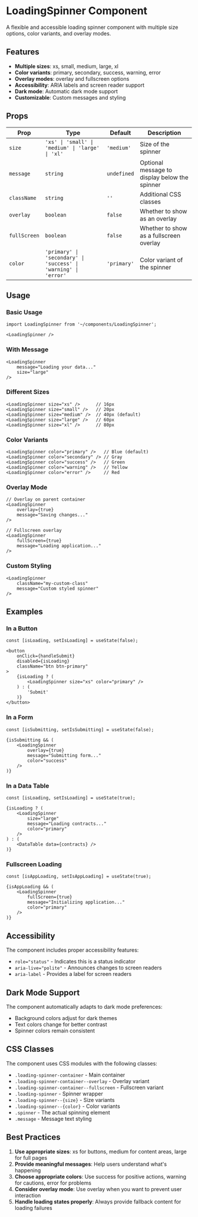 # LoadingSpinner Component

A flexible and accessible loading spinner component with multiple size options, color variants, and overlay modes.

## Features

- **Multiple sizes**: xs, small, medium, large, xl
- **Color variants**: primary, secondary, success, warning, error
- **Overlay modes**: overlay and fullscreen options
- **Accessibility**: ARIA labels and screen reader support
- **Dark mode**: Automatic dark mode support
- **Customizable**: Custom messages and styling

## Props

| Prop | Type | Default | Description |
|------|------|---------|-------------|
| `size` | `'xs' \| 'small' \| 'medium' \| 'large' \| 'xl'` | `'medium'` | Size of the spinner |
| `message` | `string` | `undefined` | Optional message to display below the spinner |
| `className` | `string` | `''` | Additional CSS classes |
| `overlay` | `boolean` | `false` | Whether to show as an overlay |
| `fullScreen` | `boolean` | `false` | Whether to show as a fullscreen overlay |
| `color` | `'primary' \| 'secondary' \| 'success' \| 'warning' \| 'error'` | `'primary'` | Color variant of the spinner |

## Usage

### Basic Usage

```tsx
import LoadingSpinner from '~/components/LoadingSpinner';

<LoadingSpinner />
```

### With Message

```tsx
<LoadingSpinner 
    message="Loading your data..." 
    size="large" 
/>
```

### Different Sizes

```tsx
<LoadingSpinner size="xs" />      // 16px
<LoadingSpinner size="small" />   // 20px
<LoadingSpinner size="medium" />  // 40px (default)
<LoadingSpinner size="large" />   // 60px
<LoadingSpinner size="xl" />      // 80px
```

### Color Variants

```tsx
<LoadingSpinner color="primary" />   // Blue (default)
<LoadingSpinner color="secondary" /> // Gray
<LoadingSpinner color="success" />   // Green
<LoadingSpinner color="warning" />   // Yellow
<LoadingSpinner color="error" />     // Red
```

### Overlay Mode

```tsx
// Overlay on parent container
<LoadingSpinner 
    overlay={true}
    message="Saving changes..."
/>

// Fullscreen overlay
<LoadingSpinner 
    fullScreen={true}
    message="Loading application..."
/>
```

### Custom Styling

```tsx
<LoadingSpinner 
    className="my-custom-class"
    message="Custom styled spinner"
/>
```

## Examples

### In a Button

```tsx
const [isLoading, setIsLoading] = useState(false);

<button 
    onClick={handleSubmit}
    disabled={isLoading}
    className="btn btn-primary"
>
    {isLoading ? (
        <LoadingSpinner size="xs" color="primary" />
    ) : (
        'Submit'
    )}
</button>
```

### In a Form

```tsx
const [isSubmitting, setIsSubmitting] = useState(false);

{isSubmitting && (
    <LoadingSpinner 
        overlay={true}
        message="Submitting form..."
        color="success"
    />
)}
```

### In a Data Table

```tsx
const [isLoading, setIsLoading] = useState(true);

{isLoading ? (
    <LoadingSpinner 
        size="large"
        message="Loading contracts..."
        color="primary"
    />
) : (
    <DataTable data={contracts} />
)}
```

### Fullscreen Loading

```tsx
const [isAppLoading, setIsAppLoading] = useState(true);

{isAppLoading && (
    <LoadingSpinner 
        fullScreen={true}
        message="Initializing application..."
        color="primary"
    />
)}
```

## Accessibility

The component includes proper accessibility features:

- `role="status"` - Indicates this is a status indicator
- `aria-live="polite"` - Announces changes to screen readers
- `aria-label` - Provides a label for screen readers

## Dark Mode Support

The component automatically adapts to dark mode preferences:

- Background colors adjust for dark themes
- Text colors change for better contrast
- Spinner colors remain consistent

## CSS Classes

The component uses CSS modules with the following classes:

- `.loading-spinner-container` - Main container
- `.loading-spinner-container--overlay` - Overlay variant
- `.loading-spinner-container--fullscreen` - Fullscreen variant
- `.loading-spinner` - Spinner wrapper
- `.loading-spinner--{size}` - Size variants
- `.loading-spinner--{color}` - Color variants
- `.spinner` - The actual spinning element
- `.message` - Message text styling

## Best Practices

1. **Use appropriate sizes**: xs for buttons, medium for content areas, large for full pages
2. **Provide meaningful messages**: Help users understand what's happening
3. **Choose appropriate colors**: Use success for positive actions, warning for cautions, error for problems
4. **Consider overlay mode**: Use overlay when you want to prevent user interaction
5. **Handle loading states properly**: Always provide fallback content for loading failures